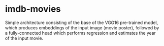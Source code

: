 # imdb-movies
Simple architecture consisting of the base of the VGG16 pre-trained model, which produces embeddings of the input image (movie poster), followed by a fully-connected head which performs regression and estimates the year of the input movie.
